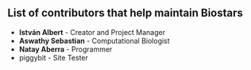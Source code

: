 ## List of contributors that help maintain Biostars

* **István Albert** - Creator and Project Manager 
* **Aswathy Sebastian** - Computational Biologist 
* **Natay Aberra** - Programmer 
* piggybit - Site Tester
